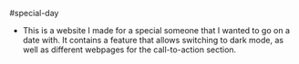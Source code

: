 #special-day

- This is a website I made for a special someone that I wanted to go on a date with. It contains a feature that allows switching to dark mode, as well as different webpages for the call-to-action section.